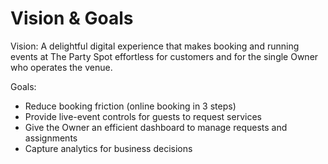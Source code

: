 # Vision & Goals


Vision: A delightful digital experience that makes booking and running events at The Party Spot effortless for customers and for the single Owner who operates the venue.

Goals:
- Reduce booking friction (online booking in 3 steps)
- Provide live-event controls for guests to request services
- Give the Owner an efficient dashboard to manage requests and assignments
- Capture analytics for business decisions
